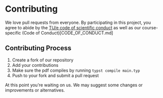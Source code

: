 # Contributing

We love pull requests from everyone. By participating in this project, you
agree to abide by the [TU/e code of scientific conduct](https://assets.w3.tue.nl/w/fileadmin/2019-01-31%20TUe%20Code%20of%20Scientific%20Conduct%20ENG.pdf?_gl=1*ykdei5*_gcl_au*MTA0MDE3NzI4LjE3MjI4NjQwNTI.*_ga*MTU2MjU4NzI4Mi4xNzEyMTU2NDk0*_ga_JN37M497TT*MTcyMzUzNzk1OC4xMC4xLjE3MjM1Mzk2NzYuNC4wLjA.)
as well as our course-specific (Code of Conduct)[CODE_OF_CONDUCT.md]

## Contributing Process

1. Create a fork of our repository
2. Add your contributions
3. Make sure the pdf compiles by running `typst compile main.typ`
4. Push to your fork and submit a pull request

At this point you're waiting on us. We may suggest
some changes or improvements or alternatives.
